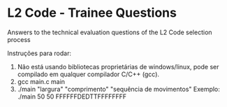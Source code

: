 # L2 Code - Trainee Questions

Answers to the technical evaluation questions of the L2 Code selection process

Instruções para rodar:
1) Não está usando bibliotecas proprietárias de windows/linux, pode ser compilado em qualquer compilador C/C++ (gcc).
2) gcc main.c main
3) ./main "largura" "comprimento" "sequência de movimentos" 
Exemplo: ./main 50 50 FFFFFFDEDTTFFFFFFFF
